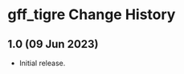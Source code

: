 gff_tigre Change History
========================

1.0 (09 Jun 2023)
-----------------
* Initial release.
